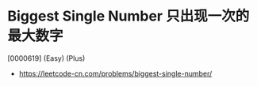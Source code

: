 # Biggest Single Number 只出现一次的最大数字

[0000619] (Easy) (Plus)

- https://leetcode-cn.com/problems/biggest-single-number/
